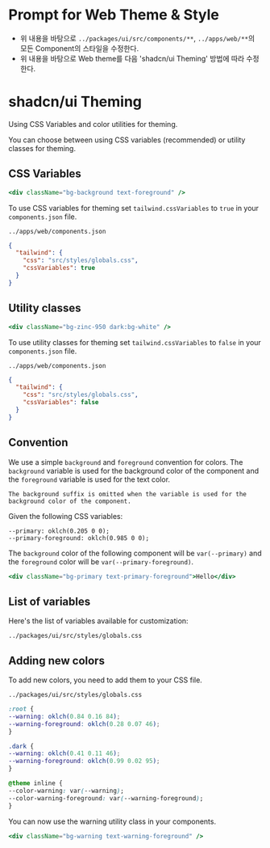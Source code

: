 # Prompt for Web Theme & Style


- 위 내용을 바탕으로 `../packages/ui/src/components/**`, `../apps/web/**`의 모든 Component의 스타일을 수정한다. 
- 위 내용을 바탕으로 Web theme를 다음 'shadcn/ui Theming' 방법에 따라 수정한다.

# shadcn/ui Theming
Using CSS Variables and color utilities for theming.

You can choose between using CSS variables (recommended) or utility classes for theming.

## CSS Variables

```jsx
<div className="bg-background text-foreground" />
```

To use CSS variables for theming set `tailwind.cssVariables` to `true` in your `components.json` file.

`../apps/web/components.json`
```json
{
  "tailwind": {
    "css": "src/styles/globals.css",
    "cssVariables": true
  }
}
```

## Utility classes

```jsx
<div className="bg-zinc-950 dark:bg-white" />
```

To use utility classes for theming set `tailwind.cssVariables` to `false` in your `components.json` file.

`../apps/web/components.json`
```json
{
  "tailwind": {
    "css": "src/styles/globals.css",
    "cssVariables": false
  }
}
```

## Convention
We use a simple `background` and `foreground` convention for colors. The `background` variable is used for the background color of the component and the `foreground` variable is used for the text color.

`The background suffix is omitted when the variable is used for the background color of the component.`

Given the following CSS variables:

```
--primary: oklch(0.205 0 0);
--primary-foreground: oklch(0.985 0 0);
```

The `background` color of the following component will be `var(--primary)` and the `foreground` color will be `var(--primary-foreground)`.

```jsx
<div className="bg-primary text-primary-foreground">Hello</div>
```

## List of variables
Here's the list of variables available for customization:

`../packages/ui/src/styles/globals.css`

## Adding new colors
To add new colors, you need to add them to your CSS file.

`../packages/ui/src/styles/globals.css`
```css
:root {
--warning: oklch(0.84 0.16 84);
--warning-foreground: oklch(0.28 0.07 46);
}

.dark {
--warning: oklch(0.41 0.11 46);
--warning-foreground: oklch(0.99 0.02 95);
}

@theme inline {
--color-warning: var(--warning);
--color-warning-foreground: var(--warning-foreground);
}
```

You can now use the warning utility class in your components.

```jsx
<div className="bg-warning text-warning-foreground" />
```
